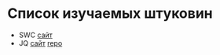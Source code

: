 # Список изучаемых штуковин

 * SWC [сайт](https://swc.rs)
 * JQ [сайт](https://stedolan.github.io/jq) [repo](https://github.com/kaineer/learn-jq)
